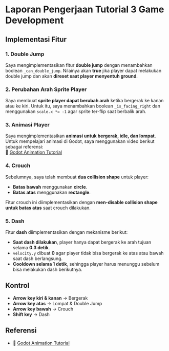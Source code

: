 # Laporan Pengerjaan Tutorial 3 Game Development

## Implementasi Fitur

### 1. Double Jump
Saya mengimplementasikan fitur **double jump** dengan menambahkan boolean `_can_double_jump`. Nilainya akan **true** jika player dapat melakukan double jump dan akan **direset saat player menyentuh ground**.

### 2. Perubahan Arah Sprite Player
Saya membuat **sprite player dapat berubah arah** ketika bergerak ke kanan atau ke kiri. Untuk itu, saya menambahkan boolean `_is_facing_right` dan menggunakan `scale.x *= -1` agar sprite ter-flip saat berbalik arah.

### 3. Animasi Player
Saya mengimplementasikan **animasi untuk bergerak, idle, dan lompat**. Untuk mempelajari animasi di Godot, saya menggunakan video berikut sebagai referensi:  
🔗 [Godot Animation Tutorial](https://www.youtube.com/watch?v=Vwj_hX9h4zo)

### 4. Crouch
Sebelumnya, saya telah membuat **dua collision shape** untuk player:
- **Batas bawah** menggunakan **circle**.
- **Batas atas** menggunakan **rectangle**.

Fitur crouch ini diimplementasikan dengan **men-disable collision shape untuk batas atas** saat crouch dilakukan.

### 5. Dash
Fitur **dash** diimplementasikan dengan mekanisme berikut:
- **Saat dash dilakukan**, player hanya dapat bergerak ke arah tujuan selama **0.3 detik**.
- `velocity.y` dibuat **0** agar player tidak bisa bergerak ke atas atau bawah saat dash berlangsung.
- **Cooldown selama 1 detik**, sehingga player harus menunggu sebelum bisa melakukan dash berikutnya.

## Kontrol
- **Arrow key kiri & kanan** → Bergerak
- **Arrow key atas** → Lompat & Double Jump
- **Arrow key bawah** → Crouch
- **Shift key** → Dash

## Referensi
- 🔗 [Godot Animation Tutorial](https://www.youtube.com/watch?v=Vwj_hX9h4zo)

